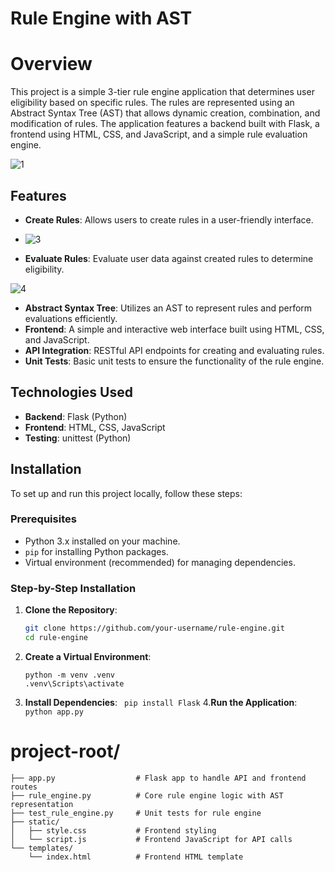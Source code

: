 # Rule Engine with AST
# Overview
This project is a simple 3-tier rule engine application that determines user eligibility based on specific rules. The rules are represented using an Abstract Syntax Tree (AST) that allows dynamic creation, combination, and modification of rules. The application features a backend built with Flask, a frontend using HTML, CSS, and JavaScript, and a simple rule evaluation engine.

![1](https://github.com/user-attachments/assets/0040aebb-205c-44db-8221-6e037bad926c)

## Features

- **Create Rules**: Allows users to create rules in a user-friendly interface.
- 
  ![3](https://github.com/user-attachments/assets/c27927d2-8110-4392-ae02-bf2d38912448)
  
- **Evaluate Rules**: Evaluate user data against created rules to determine eligibility.
  
![4](https://github.com/user-attachments/assets/389c8855-e827-4f1d-89ea-327150573d7c)

- **Abstract Syntax Tree**: Utilizes an AST to represent rules and perform evaluations efficiently.
- **Frontend**: A simple and interactive web interface built using HTML, CSS, and JavaScript.
- **API Integration**: RESTful API endpoints for creating and evaluating rules.
- **Unit Tests**: Basic unit tests to ensure the functionality of the rule engine.

## Technologies Used

- **Backend**: Flask (Python)
- **Frontend**: HTML, CSS, JavaScript
- **Testing**: unittest (Python)

## Installation

To set up and run this project locally, follow these steps:

### Prerequisites

- Python 3.x installed on your machine.
- `pip` for installing Python packages.
- Virtual environment (recommended) for managing dependencies.
### Step-by-Step Installation

1. **Clone the Repository**:

   ```bash
   git clone https://github.com/your-username/rule-engine.git
   cd rule-engine

   
2. **Create a Virtual Environment**:
    ```
    python -m venv .venv
   .venv\Scripts\activate

3. **Install Dependencies**:
  ``` pip install Flask```
4.**Run the Application**:
  ``` python app.py```

# project-root/
```
├── app.py                  # Flask app to handle API and frontend routes
├── rule_engine.py          # Core rule engine logic with AST representation
├── test_rule_engine.py     # Unit tests for rule engine
├── static/
│   ├── style.css           # Frontend styling
│   └── script.js           # Frontend JavaScript for API calls
└── templates/
    └── index.html          # Frontend HTML template
